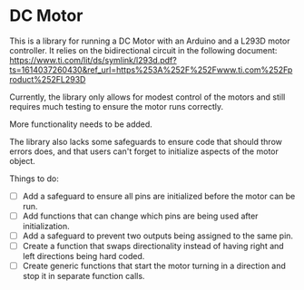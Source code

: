 
# DC Motor

This is a library for running a DC Motor with an Arduino and a L293D motor controller.
It relies on the bidirectional circuit in the following document: https://www.ti.com/lit/ds/symlink/l293d.pdf?ts=1614037260430&ref_url=https%253A%252F%252Fwww.ti.com%252Fproduct%252FL293D

Currently, the library only allows for modest control of the motors and still requires much testing to ensure the motor runs correctly.

More functionality needs to be added.

The library also lacks some safeguards to ensure code that should throw errors does, and that users can't forget to initialize aspects of the motor object.

Things to do:
- [ ] Add a safeguard to ensure all pins are initialized before the motor can be run.
- [ ] Add functions that can change which pins are being used after initialization.
- [ ] Add a safeguard to prevent two outputs being assigned to the same pin.
- [ ] Create a function that swaps directionality instead of having right and left directions being hard coded.
- [ ] Create generic functions that start the motor turning in a direction and stop it in separate function calls.